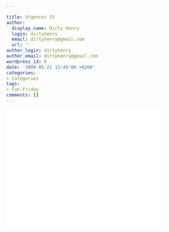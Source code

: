 ```yaml
---

title: Urgences IV
author:
  display_name: Dirty Henry
  login: dirtyhenry
  email: dirtyhenry@gmail.com
  url: ''
author_login: dirtyhenry
author_email: dirtyhenry@gmail.com
wordpress_id: 8
date: '2009-05-21 13:49:06 +0200'
categories:
- Catégories
tags:
- Fun Friday
comments: []
---
```

<iframe width="420" height="315" src="//www.youtube.com/embed/f-_NxroA5DA" frameborder="0"></iframe>
